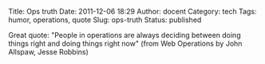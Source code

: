 Title: Ops truth
Date: 2011-12-06 18:29
Author: docent
Category: tech
Tags: humor, operations, quote
Slug: ops-truth
Status: published

<!--:en-->

Great quote: "People in operations are always deciding between doing
things right and doing things right now" (from Web Operations by John
Allspaw, Jesse Robbins)

<!--:-->
